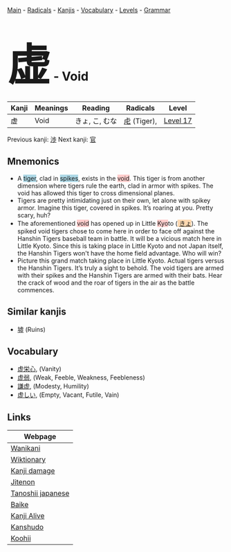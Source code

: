<style> bigfont {font-size: 100px}</style>
[Main](../README.md) -
[Radicals](../radicals.md) -
[Kanjis](../kanjis.md) -
[Vocabulary](../vocabulary.md) -
[Levels](../levels.md) -
[Grammar](../grammar.md)
# <bigfont> 虚</bigfont> - Void 

| Kanji | Meanings | Reading | Radicals | Level |
| --- | --- | --- | --- | --- |
| 虚 | Void | きょ, こ, むな | [虍](../radicals/虍.md) (Tiger),  | [Level 17](../levels/wk_level17.md) |

Previous kanji: [渉](渉.md) Next kanji: [官](官.md) 

## Mnemonics
 * A <span style="background-color:#ADD8E6"> tiger</span>, clad in <span style="background-color:#ADD8E6"> spikes</span>, exists in the <span style="background-color:#ffcccb"> void</span>. This tiger is from another dimension where tigers rule the earth, clad in armor with spikes. The void has allowed this tiger to cross dimensional planes.
* Tigers are pretty intimidating just on their own, let alone with spikey armor. Imagine this tiger, covered in spikes. It’s roaring at you. Pretty scary, huh?
* The aforementioned <span style="background-color:#ffcccb"> void</span> has opened up in Little <span style="background-color:#ffcccb"> Kyo</span>to (<span style="background-color:#fed8b1"> [きょ](https://jisho.org/search/きょ)</span>). The spiked void tigers chose to come here in order to face off against the Hanshin Tigers baseball team in battle. It will be a vicious match here in Little Kyoto. Since this is taking place in Little Kyoto and not Japan itself, the Hanshin Tigers won't have the home field advantage. Who will win?
* Picture this grand match taking place in Little Kyoto. Actual tigers versus the Hanshin Tigers. It’s truly a sight to behold. The void tigers are armed with their spikes and the Hanshin Tigers are armed with their bats. Hear the crack of wood and the roar of tigers in the air as the battle commences.


## Similar kanjis
 * [墟](墟.md) (Ruins)


## Vocabulary
 * [虚栄心](../vocabulary/虚.md), (Vanity)
* [虚弱](../vocabulary/虚.md), (Weak, Feeble, Weakness, Feebleness)
* [謙虚](../vocabulary/虚.md), (Modesty, Humility)
* [虚しい](../vocabulary/虚.md), (Empty, Vacant, Futile, Vain)



## Links 

| Webpage |
| --- |
| [Wanikani          ](https://www.wanikani.com/kanji/虚) |
| [Wiktionary        ](https://en.wiktionary.org/wiki/虚) |
| [Kanji damage      ](http://www.kanjidamage.com/kanji/search?utf8=✓&q=虚) |
| [Jitenon           ](https://jitenon.com/kanji/虚) |
| [Tanoshii japanese ](https://www.tanoshiijapanese.com/dictionary/kanji.cfm?k=虚) |
| [Baike             ](https://baike.baidu.com/item/虚) |
| [Kanji Alive       ](https://app.kanjialive.com/虚) |
| [Kanshudo          ](https://www.kanshudo.com/searchmn?q=虚) |
| [Koohii            ](https://kanji.koohii.com/study/kanji/虚) |

